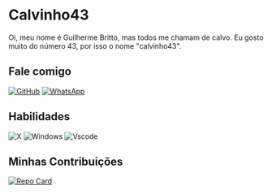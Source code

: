 # Calvinho43
Oi, meu nome é Guilherme Britto, mas todos me chamam de calvo. Eu gosto muito do número 43, por isso o nome "calvinho43".
## Fale comigo
[![GitHub](https://img.shields.io/badge/GitHub-100000?style=for-the-badge&logo=github&logoColor=white)](https://github.com/calvinho43)
[![WhatsApp](https://img.shields.io/badge/WhatsApp-25D366?style=for-the-badge&logo=whatsapp&logoColor=white)](https://wa.me/5511998905588)
## Habilidades
![X](https://img.shields.io/badge/Python-000?style=for-the-badge&logo=Python)
![Windows](https://img.shields.io/badge/Windows-000?style=for-the-badge&logo=windows&logoColor=2CA5E0)
![Vscode](https://img.shields.io/badge/Vscode-007ACC?style=for-the-badge&logo=visual-studio-code&logoColor=white)
## Minhas Contribuições
[![Repo Card](https://github-readme-stats.vercel.app/api/pin/?username=calvinho43&repo=dio-lab-open-source-calvinho43&bg_color=000&border_color=30A3DC&show_icons=true&icon_color=30A3DC&title_color=E94D5F&text_color=FFF)](https://github.com/calvinho43/dio-lab-open-source-calvinho43.git)